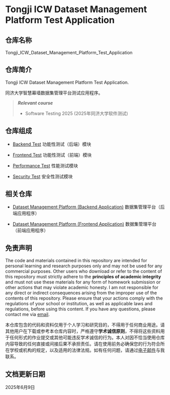 # Tongji ICW Dataset Management Platform Test Application

## 仓库名称

Tongji_ICW_Dataset_Management_Platform_Test_Application

## 仓库简介

Tongji ICW Dataset Management Platform Test Application.

同济大学智慧幕墙数据集管理平台测试应用程序。

> ***Relevant course***
> * Software Testing 2025 (2025年同济大学软件测试)

## 仓库组成

* [Backend Test](BackendTest)
功能性测试（后端）模块

* [Frontend Test](FrontendTest)
功能性测试（前端）模块

* [Performance Test](PerformanceTest)
性能测试模块

* [Security Test](SecurityTest)
安全性测试模块

## 相关仓库

* [Dataset Management Platform (Backend Application)](https://github.com/Intelligent-Curtain-Wall/OssManagement_Backend)
数据集管理平台（后端应用程序）

* [Dataset Management Platform (Frontend Application)](https://github.com/Intelligent-Curtain-Wall/OssManagement_Frontend)
数据集管理平台（前端应用程序）

## 免责声明

The code and materials contained in this repository are intended for personal learning and research purposes only and may not be used for any commercial purposes. Other users who download or refer to the content of this repository must strictly adhere to the **principles of academic integrity** and must not use these materials for any form of homework submission or other actions that may violate academic honesty. I am not responsible for any direct or indirect consequences arising from the improper use of the contents of this repository. Please ensure that your actions comply with the regulations of your school or institution, as well as applicable laws and regulations, before using this content. If you have any questions, please contact me via [email](mailto:minmuslin@outlook.com).

本仓库包含的代码和资料仅用于个人学习和研究目的，不得用于任何商业用途。请其他用户在下载或参考本仓库内容时，严格遵守**学术诚信原则**，不得将这些资料用于任何形式的作业提交或其他可能违反学术诚信的行为。本人对因不恰当使用仓库内容导致的任何直接或间接后果不承担责任。请在使用前务必确保您的行为符合所在学校或机构的规定，以及适用的法律法规。如有任何问题，请通过[电子邮件](mailto:minmuslin@outlook.com)与我联系。

## 文档更新日期

2025年6月9日